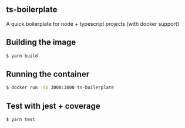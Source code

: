 ## ts-boilerplate

A quick boilerplate for node + typescript projects (with docker support)

## Building the image

```bash
$ yarn build
```

## Running the container

```bash
$ docker run -dp 3000:3000 ts-boilerplate
```

## Test with jest + coverage

```bash
$ yarn test
```
